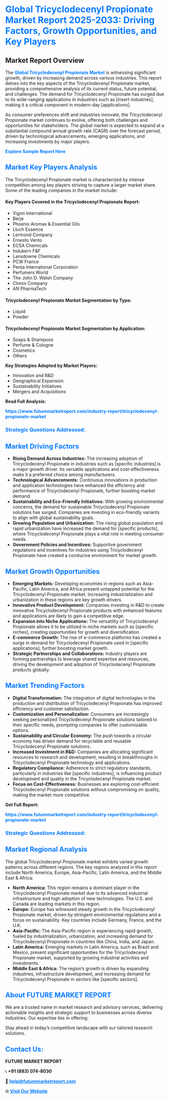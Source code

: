 <h1 style="color: #007BFF;">Global Tricyclodecenyl Propionate Market Report 2025-2033: Driving Factors, Growth Opportunities, and Key Players</h1>

<section id="overview">
<h2>Market Report Overview</h2>
<p>The <a href="https://www.futuremarketreport.com/industry-report/tricyclodecenyl-propionate-market" style="color: #007BFF; text-decoration: none;"><strong>Global Tricyclodecenyl Propionate Market</strong></a> is witnessing significant growth, driven by increasing demand across various industries. This report delves into the key aspects of the Tricyclodecenyl Propionate market, providing a comprehensive analysis of its current status, future potential, and challenges. The demand for Tricyclodecenyl Propionate has surged due to its wide-ranging applications in industries such as [insert industries], making it a critical component in modern-day [applications].</p>
<p>As consumer preferences shift and industries innovate, the Tricyclodecenyl Propionate market continues to evolve, offering both challenges and opportunities for stakeholders. The global market is expected to expand at a substantial compound annual growth rate (CAGR) over the forecast period, driven by technological advancements, emerging applications, and increasing investments by major players.</p>
</section>

<section id="overview">
<p><a href="https://www.futuremarketreport.com/request-sample/reportId=58515" style="color: #007BFF; text-decoration: none;"><strong>Explore Sample Report Here</strong></a></p>
</section>

<section id="key-players">
<h2 style="color: #007BFF;">Market Key Players Analysis</h2>
<p>The Tricyclodecenyl Propionate market is characterized by intense competition among key players striving to capture a larger market share. Some of the leading companies in the market include:</p>
<h4>Key Players Covered in the Tricyclodecenyl Propionate Report:</h4>
<ul><li>Vigon International</li><li>Berje</li><li>Phoenix Aromas &amp; Essential Oils</li><li>Lluch Essence</li><li>Lermond Company</li><li>Ernesto Vento</li><li>ECSA Chemicals</li><li>Indukern F&amp;F</li><li>Lansdowne Chemicals</li><li>PCW France</li><li>Penta International Corporation</li><li>Perfumers World</li><li>The John D. Walsh Company</li><li>Clorox Company</li><li>AN PharmaTech</li></ul>
<h4>Tricyclodecenyl Propionate Market Segmentation by Type:</h4>
<ul><li>Liquid</li><li>Powder</li></ul>

<h4>Tricyclodecenyl Propionate Market Segmentation by Application:</h4>
<ul><li>Soaps &amp; Shampoos</li><li>Perfume &amp; Cologne</li><li>Cosmetics</li><li>Others</li></ul>
<p><strong>Key Strategies Adopted by Market Players:</strong></p>
<ul>
<li>Innovation and R&D</li>
<li>Geographical Expansion</li>
<li>Sustainability Initiatives</li>
<li>Mergers and Acquisitions</li>
</ul>
</section>

<section>
<p><strong>Read Full Analysis: </strong></p><a href="https://www.futuremarketreport.com/industry-report/tricyclodecenyl-propionate-market" style="color: #007BFF; text-decoration: none;"><strong>https://www.futuremarketreport.com/industry-report/tricyclodecenyl-propionate-market</strong></a>
<h3 style="color: #007BFF;">Strategic Questions Addressed:</h3>
</section>

<section id="driving-factors">
<h2 style="color: #007BFF;">Market Driving Factors</h2>
<ul>
<li><strong>Rising Demand Across Industries:</strong> The increasing adoption of Tricyclodecenyl Propionate in industries such as [specific industries] is a major growth driver. Its versatile applications and cost-effectiveness make it a preferred choice among manufacturers.</li>
<li><strong>Technological Advancements:</strong> Continuous innovations in production and application technologies have enhanced the efficiency and performance of Tricyclodecenyl Propionate, further boosting market demand.</li>
<li><strong>Sustainability and Eco-Friendly Initiatives:</strong> With growing environmental concerns, the demand for sustainable Tricyclodecenyl Propionate solutions has surged. Companies are investing in eco-friendly variants to align with global sustainability goals.</li>
<li><strong>Growing Population and Urbanization:</strong> The rising global population and rapid urbanization have increased the demand for [specific products], where Tricyclodecenyl Propionate plays a vital role in meeting consumer needs.</li>
<li><strong>Government Policies and Incentives:</strong> Supportive government regulations and incentives for industries using Tricyclodecenyl Propionate have created a conducive environment for market growth.</li>
</ul>
</section>

<section id="growth-opportunities">
<h2 style="color: #007BFF;">Market Growth Opportunities</h2>
<ul>
<li><strong>Emerging Markets:</strong> Developing economies in regions such as Asia-Pacific, Latin America, and Africa present untapped potential for the Tricyclodecenyl Propionate market. Increasing industrialization and urbanization in these regions are key growth drivers.</li>
<li><strong>Innovative Product Development:</strong> Companies investing in R&D to create innovative Tricyclodecenyl Propionate products with enhanced features and applications are likely to gain a competitive edge.</li>
<li><strong>Expansion into Niche Applications:</strong> The versatility of Tricyclodecenyl Propionate allows it to be utilized in niche markets such as [specific niches], creating opportunities for growth and diversification.</li>
<li><strong>E-commerce Growth:</strong> The rise of e-commerce platforms has created a surge in demand for Tricyclodecenyl Propionate used in [specific applications], further boosting market growth.</li>
<li><strong>Strategic Partnerships and Collaborations:</strong> Industry players are forming partnerships to leverage shared expertise and resources, driving the development and adoption of Tricyclodecenyl Propionate products globally.</li>
</ul>
</section>

<section id="trending-factors">
<h2 style="color: #007BFF;">Market Trending Factors</h2>
<ul>
<li><strong>Digital Transformation:</strong> The integration of digital technologies in the production and distribution of Tricyclodecenyl Propionate has improved efficiency and customer satisfaction.</li>
<li><strong>Customization and Personalization:</strong> Consumers are increasingly seeking personalized Tricyclodecenyl Propionate solutions tailored to their specific needs, prompting companies to offer customizable options.</li>
<li><strong>Sustainability and Circular Economy:</strong> The push towards a circular economy has driven demand for recyclable and reusable Tricyclodecenyl Propionate solutions.</li>
<li><strong>Increased Investment in R&D:</strong> Companies are allocating significant resources to research and development, resulting in breakthroughs in Tricyclodecenyl Propionate technology and applications.</li>
<li><strong>Regulatory Compliance:</strong> Adherence to strict regulatory standards, particularly in industries like [specific industries], is influencing product development and quality in the Tricyclodecenyl Propionate market.</li>
<li><strong>Focus on Cost-Effectiveness:</strong> Businesses are exploring cost-efficient Tricyclodecenyl Propionate solutions without compromising on quality, making the market more competitive.</li>
</ul>
</section>

<section>
<p><strong>Get Full Report: </strong></p><a href="https://www.futuremarketreport.com/industry-report/tricyclodecenyl-propionate-market" style="color: #007BFF; text-decoration: none;"><strong>https://www.futuremarketreport.com/industry-report/tricyclodecenyl-propionate-market</strong></a>
<h3 style="color: #007BFF;">Strategic Questions Addressed:</h3>
</section>


<section id="regional-analysis">
<h2 style="color: #007BFF;">Market Regional Analysis</h2>
<p>The global Tricyclodecenyl Propionate market exhibits varied growth patterns across different regions. The key regions analyzed in this report include North America, Europe, Asia-Pacific, Latin America, and the Middle East & Africa:</p>
<ul>
<li><strong>North America:</strong> This region remains a dominant player in the Tricyclodecenyl Propionate market due to its advanced industrial infrastructure and high adoption of new technologies. The U.S. and Canada are leading markets in this region.</li>
<li><strong>Europe:</strong> Europe has witnessed steady growth in the Tricyclodecenyl Propionate market, driven by stringent environmental regulations and a focus on sustainability. Key countries include Germany, France, and the U.K.</li>
<li><strong>Asia-Pacific:</strong> The Asia-Pacific region is experiencing rapid growth, fueled by industrialization, urbanization, and increasing demand for Tricyclodecenyl Propionate in countries like China, India, and Japan.</li>
<li><strong>Latin America:</strong> Emerging markets in Latin America, such as Brazil and Mexico, present significant opportunities for the Tricyclodecenyl Propionate market, supported by growing industrial activities and investments.</li>
<li><strong>Middle East & Africa:</strong> The region’s growth is driven by expanding industries, infrastructure development, and increasing demand for Tricyclodecenyl Propionate in sectors like [specific sectors].</li>
</ul>
</section>

<footer>
<h2 style="color: #007BFF;">About FUTURE MARKET REPORT</h2>
<p>We are a trusted name in market research and advisory services, delivering actionable insights and strategic support to businesses across diverse industries. Our expertise lies in offering:</p>

<p>Stay ahead in today’s competitive landscape with our tailored research solutions.</p>

<h2 style="color: #007BFF;">Contact Us:</h2>
<p><strong>FUTURE MARKET REPORT</strong></p>
<p>📞 <strong>+91 (883) 074-8030</strong></p>
<p>📧 <strong><a href="mailto:help@futuremarketreport.com" style="color: #007BFF;">help@futuremarketreport.com</a></strong></p>
<p>🌐 <strong><a href="https://www.futuremarketreport.com/" style="color: #007BFF;">Visit Our Website</a></strong></p>
</footer>